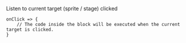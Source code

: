 Listen to current target (sprite / stage) clicked

```gop
onClick => {
    // The code inside the block will be executed when the current target is clicked.
}
```

